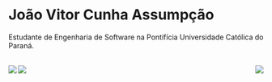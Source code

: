 # João Vitor Cunha Assumpção  
Estudante de Engenharia de Software na Pontifícia Universidade Católica do Paraná.  
<br>

<!--
![JVCAv1's GitHub activity graph](https://activity-graph.herokuapp.com/graph?username=JVCAv1&count_private=true&hide_border=true&theme=redical)
|                                                                                                                                                        |                                                                                                                                                                  |
|--------------------------------------------------------------------------------------------------------------------------------------------------------|------------------------------------------------------------------------------------------------------------------------------------------------------------------|
| ![JVCAv1's github stats](https://github-readme-stats.vercel.app/api?username=JVCAv1&count_private=true&hide_border=true&show_icons=true&theme=radical) | ![JVCAv1's github stats](https://github-readme-stats.vercel.app/api/top-langs/?username=JVCAv1&count_private=true&hide_border=true&theme=radical&layout=compact) |
-->

<a href="https://github.com/anuraghazra/github-readme-stats">
<img src="https://activity-graph.herokuapp.com/graph?username=JVCAv1&count_private=true&hide_border=true&theme=redical" />
<img align="left" src="https://github-readme-stats.vercel.app/api?username=JVCAv1&count_private=true&hide_border=true&show_icons=true&theme=radical&hide_rank=true" /><img align="right" src="https://github-readme-stats.vercel.app/api/top-langs/?username=JVCAv1&count_private=true&hide_border=true&theme=radical&layout=compact&langs_count=10" />
</a>

